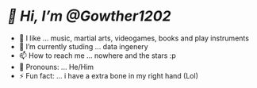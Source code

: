 # ***👋 Hi, I’m @Gowther1202***
- 👀 I like ... music, martial arts, videogames, books and play instruments
- 🌱 I’m currently studing ... data ingenery 
- 📫 How to reach me ... nowhere and the stars :p 
- 🤨 Pronouns: ... He/Him
- ⚡ Fun fact: ... i have a extra bone in my right hand (Lol)


<!---
Gowther1202/Gowther1202 is a ✨ special ✨ repository because its `README.md` (this file) appears on your GitHub profile.
You can click the Preview link to take a look at your changes.
--->
